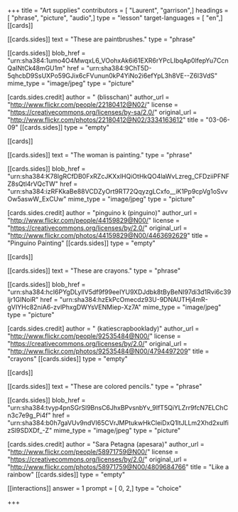 +++
title = "Art supplies"
contributors = [ "Laurent", "garrison",]
headings = [ "phrase", "picture", "audio",]
type = "lesson"
target-languages = [ "en",]
[[cards]]

[[cards.sides]]
text = "These are paintbrushes."
type = "phrase"

[[cards.sides]]
blob_href = "urn:sha384:1umo4O4MwqxL6_VOohxAk6i61EXR6rYPcLIbqAp0lfepYu7CcnQaINtCk48mGU1m"
href = "urn:sha384:9ChT5D-5qhcbD9SsUXPo59GJix6cFVunun0kP4YiNo2i6efYpL3h8VE--Z6l3VdS"
mime_type = "image/jpeg"
type = "picture"

[cards.sides.credit]
author = " (blisschan)"
author_url = "http://www.flickr.com/people/22180412@N02/"
license = "https://creativecommons.org/licenses/by-sa/2.0/"
original_url = "http://www.flickr.com/photos/22180412@N02/3334163612"
title = "03-06-09"
[[cards.sides]]
type = "empty"

[[cards]]

[[cards.sides]]
text = "The woman is painting."
type = "phrase"

[[cards.sides]]
blob_href = "urn:sha384:K78IgRCfDB0FxRZcJKXxlHQiOtHkQO4laWvLzreg_CFDziiPFNFZ8sQtl4rVQcTW"
href = "urn:sha384:izRFKkaBe88VCDZyOrt9RT72QqyzgLCxfo__iK1Pp9cpVg1oSvvOw5aswW_ExCUw"
mime_type = "image/jpeg"
type = "picture"

[cards.sides.credit]
author = "pinguino k (pinguino)"
author_url = "http://www.flickr.com/people/44159829@N00/"
license = "https://creativecommons.org/licenses/by/2.0/"
original_url = "http://www.flickr.com/photos/44159829@N00/4463692629"
title = "Pinguino Painting"
[[cards.sides]]
type = "empty"

[[cards]]

[[cards.sides]]
text = "These are crayons."
type = "phrase"

[[cards.sides]]
blob_href = "urn:sha384:hcI6PYgDLyllV5df9f99eeIYU9XDJdbk8tByBeNI97di3d1Rvi6c39ljr1GINoiR"
href = "urn:sha384:hzEkPcOmecdz93U-9DNAUTHj4mR-gVIYHc82niA6-zvlPhxgDWYsVENMiep-Xz7A"
mime_type = "image/jpeg"
type = "picture"

[cards.sides.credit]
author = " (katiescrapbooklady)"
author_url = "http://www.flickr.com/people/92535484@N00/"
license = "https://creativecommons.org/licenses/by/2.0/"
original_url = "http://www.flickr.com/photos/92535484@N00/4794497209"
title = "crayons"
[[cards.sides]]
type = "empty"

[[cards]]

[[cards.sides]]
text = "These are colored pencils."
type = "phrase"

[[cards.sides]]
blob_href = "urn:sha384:tvyp4pnSGrSl9BnsC6JhxBPvsnbYv_9IfT5QiYLZrr9fcN7ELChCn3c7e9g_Pi4f"
href = "urn:sha384:b0h7gaVUv9ndVI65CVrJMPtukwHkCleiDxQ1ltJLLm2Xhd2xulfizSl9SDXDf_-Z"
mime_type = "image/jpeg"
type = "picture"

[cards.sides.credit]
author = "Sara Petagna (apesara)"
author_url = "http://www.flickr.com/people/58971759@N00/"
license = "https://creativecommons.org/licenses/by/2.0/"
original_url = "http://www.flickr.com/photos/58971759@N00/4809684766"
title = "Like a rainbow"
[[cards.sides]]
type = "empty"

[[interactions]]
answer = 1
prompt = [ 0, 2,]
type = "choice"

+++

